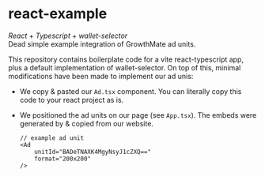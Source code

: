 # react-example

*React* + *Typescript* + *wallet-selector*  
Dead simple example integration of GrowthMate ad units.  

This repository contains boilerplate code for a vite react-typescript app, plus a default implementation of wallet-selector.
On top of this, minimal modifications have been made to implement our ad unis:

- We copy & pasted our `Ad.tsx` component. You can literally copy this code to your react project as is.

- We positioned the ad units on our page (see `App.tsx`). The embeds were generated by & copied from our website.
    ```tsx
    // example ad unit
    <Ad
        unitId="BADeTNAXK4MgyNsyJ1cZXQ=="
        format="200x200"
    />
    ```

